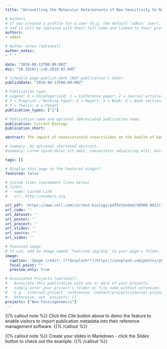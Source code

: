 ```yaml
---
title: "Unravelling the Molecular Determinants of Bee Sensitivity to Neonicotinoid Insecticides"

# Authors
# If you created a profile for a user (e.g. the default `admin` user), write the username (folder name) here 
# and it will be replaced with their full name and linked to their profile.
authors:
- admin

# Author notes (optional)
author_notes:
- " "

date: "2018-08-13T00:00:00Z"
doi: "10.1016/j.cub.2018.02.045"

# Schedule page publish date (NOT publication's date).
publishDate: "2018-08-13T00:00:00Z"

# Publication type.
# Legend: 0 = Uncategorized; 1 = Conference paper; 2 = Journal article;
# 3 = Preprint / Working Paper; 4 = Report; 5 = Book; 6 = Book section;
# 7 = Thesis; 8 = Patent
publication_types: ["2"]

# Publication name and optional abbreviated publication name.
publication: Current Biology
publication_short:

abstract: The impact of neonicotinoid insecticides on the health of bee pollinators is a topic of intensive research and considerable current debate. As insecticides, certain neonicotinoids, i.e., N-nitroguanidine compounds such as imidacloprid and thiamethoxam, are as intrinsically toxic to bees as to the insect pests they target. However, this is not the case for all neonicotinoids, with honeybees orders of magnitude less sensitive to N-cyanoamidine compounds such as thiacloprid. Although previous work has suggested that this is due to rapid metabolism of these compounds, the specific gene(s) or enzyme(s) involved remain unknown. Here, we show that the sensitivity of the two most economically important bee species to neonicotinoids is determined by cytochrome P450s of the CYP9Q subfamily. Radioligand binding and inhibitor assays showed that variation in honeybee sensitivity to N-nitroguanidine and N-cyanoamidine neonicotinoids does not reside in differences in their affinity for the receptor but rather in divergent metabolism by P450s. Functional expression of the entire CYP3 clade of P450s from honeybees identified a single P450, CYP9Q3, that metabolizes thiacloprid with high efficiency but has little activity against imidacloprid. We demonstrate that bumble bees also exhibit profound differences in their sensitivity to different neonicotinoids, and we identify CYP9Q4 as a functional ortholog of honeybee CYP9Q3 and a key metabolic determinant of neonicotinoid sensitivity in this species. Our results demonstrate that bee pollinators are equipped with biochemical defense systems that define their sensitivity to insecticides and this knowledge can be leveraged to safeguard bee health.

# Summary. An optional shortened abstract.
#summary: Lorem ipsum dolor sit amet, consectetur adipiscing elit. Duis posuere tellus ac convallis placerat. Proin tincidunt magna sed ex sollicitudin condimentum.

tags: []

# Display this page in the Featured widget?
featured: false

# Custom links (uncomment lines below)
# links:
# - name: Custom Link
#   url: http://example.org

url_pdf: 'https://www.cell.com/current-biology/pdfExtended/S0960-9822(18)30230-6'
url_code: ''
url_dataset: ''
url_poster: ''
url_project: ''
url_slides: ''
url_source: ''
url_video: ''

# Featured image
# To use, add an image named `featured.jpg/png` to your page's folder. 
image:
  caption: 'Image credit: [**Unsplash**](https://unsplash.com/photos/pLCdAaMFLTE)'
  focal_point: ""
  preview_only: true

# Associated Projects (optional).
#   Associate this publication with one or more of your projects.
#   Simply enter your project's folder or file name without extension.
#   E.g. `internal-project` references `content/project/internal-project/index.md`.
#   Otherwise, set `projects: []`.
projects: ["Bee-Toxicogenomics"]
---
```


{{% callout note %}}
Click the *Cite* button above to demo the feature to enable visitors to import publication metadata into their reference management software.
{{% /callout %}}

{{% callout note %}}
Create your slides in Markdown - click the *Slides* button to check out the example.
{{% /callout %}}

